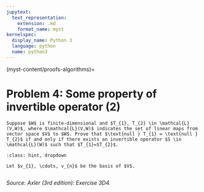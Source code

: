 ```yaml
---
jupytext:
  text_representation:
    extension: .md
    format_name: myst
kernelspec:
  display_name: Python 3
  language: python
  name: python3
---
```


(myst-content/proofs-algorithms)=
# Problem 4: Some property of invertible operator (2)

```{admonition} Problem 4
Suppose $W$ is finite-dimensional and $T_{1}, T_{2} \in \mathcal{L}(V,W)$, where $\mathcal{L}(V,W)$ indicates the set of linear maps from vector space $V$ to $W$. Prove that $\text{null } T_{1} = \text{null } T_{2}$ if and only if there exists an invertible operator $S \in \mathcal{L}(W)$ such that $T_{1}=ST_{2}$.

```



```{admonition} Solution
:class: hint, dropdown

Let $v_{1}, \cdots, v_{n}$ be the basis of $V$.


```


_Source: Axler (3rd edition):  Exercise 3D4._